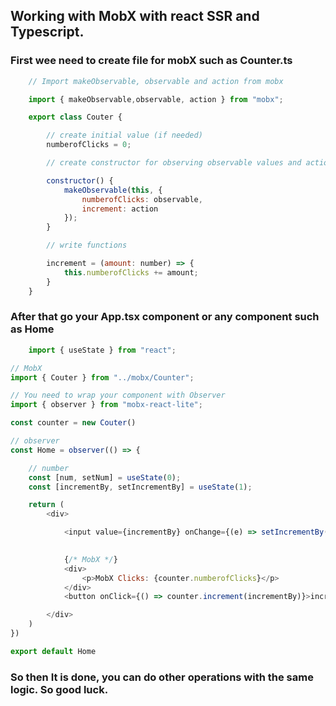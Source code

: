 ## Working with MobX with react SSR and Typescript.

### First wee need to create file for mobX such as Counter.ts

```javascript
    // Import makeObservable, observable and action from mobx

    import { makeObservable,observable, action } from "mobx";

    export class Couter {

        // create initial value (if needed)
        numberofClicks = 0;

        // create constructor for observing observable values and actions

        constructor() {
            makeObservable(this, {
                numberofClicks: observable,
                increment: action
            });
        }

        // write functions

        increment = (amount: number) => {
            this.numberofClicks += amount;
        }
    }
```

### After that go your App.tsx component or any component such as Home

```javascript
    import { useState } from "react";

// MobX
import { Couter } from "../mobx/Counter";

// You need to wrap your component with Observer
import { observer } from "mobx-react-lite";

const counter = new Couter()

// observer
const Home = observer(() => {

    // number
    const [num, setNum] = useState(0);
    const [incrementBy, setIncrementBy] = useState(1);

    return (
        <div>

            <input value={incrementBy} onChange={(e) => setIncrementBy(parseInt(e.target.value))} type="number" />
            

            {/* MobX */}
            <div>
                <p>MobX Clicks: {counter.numberofClicks}</p>
            </div>
            <button onClick={() => counter.increment(incrementBy)}>increment MobX</button>

        </div>
    )
})

export default Home
```


### So then It is done, you can do other operations with the same logic. So good luck.


